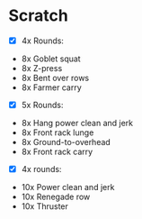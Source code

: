 Scratch
=========

- [x] 4x Rounds:
- 8x Goblet squat
- 8x Z-press
- 8x Bent over rows
- 8x Farmer carry

- [x] 5x Rounds:
- 8x Hang power clean and jerk
- 8x Front rack lunge
- 8x Ground-to-overhead
- 8x Front rack carry

- [x] 4x rounds:
- 10x Power clean and jerk
- 10x Renegade row
- 10x Thruster
